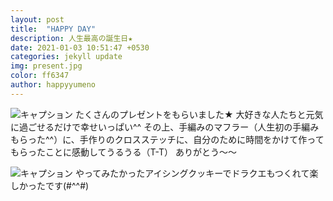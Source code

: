 ```yaml
---
layout: post
title:  "HAPPY DAY"
description: 人生最高の誕生日★
date: 2021-01-03 10:51:47 +0530
categories: jekyll update
img: present.jpg
color: ff6347
author: happyyumeno
---
```

![キャプション]({{site.baseurl}}/images/present.jpg)
 たくさんのプレゼントをもらいました★
 大好きな人たちと元気に過ごせるだけで幸せいっぱい^^
 その上、手編みのマフラー（人生初の手編みもらった^^）に、手作りのクロスステッチに、自分のために時間をかけて作ってもらったことに感動してうるうる（T-T）
 ありがとう～～


![キャプション]({{site.baseurl}}/images/cook.jpg)
やってみたかったアイシングクッキーでドラクエもつくれて楽しかったです(#^^#)